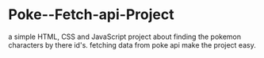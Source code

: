 # Poke--Fetch-api-Project
a simple HTML, CSS and JavaScript project about finding the pokemon characters by there id's. fetching data from poke api make the project easy.
